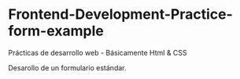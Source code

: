 # Frontend-Development-Practice-form-example
Prácticas de desarrollo web - Básicamente Html &amp; CSS 

Desarollo de un formulario estándar.
